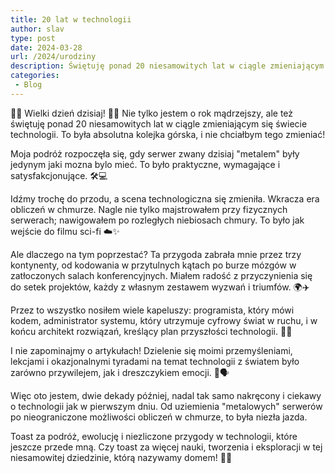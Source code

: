 ```yaml
---
title: 20 lat w technologii
author: slav
type: post
date: 2024-03-28
url: /2024/urodziny
description: Świętuję ponad 20 niesamowitych lat w ciągle zmieniającym się świecie technologii! Była to absolutna kolejka górska!
categories:
 - Blog
---
```


🎈🎉 Wielki dzień dzisiaj! 🎉🎈 Nie tylko jestem o rok mądrzejszy, ale też świętuję ponad 20 niesamowitych lat w ciągle zmieniającym się świecie technologii. To była absolutna kolejka górska, i nie chciałbym tego zmieniać!

Moja podróż rozpoczęła się, gdy serwer zwany dzisiaj "metalem" były jedynym jaki mozna bylo mieć. To było praktyczne, wymagające i satysfakcjonujące. 🛠️💻

Idźmy trochę do przodu, a scena technologiczna się zmieniła. Wkracza era obliczeń w chmurze. Nagle nie tylko majstrowałem przy fizycznych serwerach; nawigowałem po rozległych niebiosach chmury. To było jak wejście do filmu sci-fi ☁️✨

Ale dlaczego na tym poprzestać? Ta przygoda zabrała mnie przez trzy kontynenty, od kodowania w przytulnych kątach po burze mózgów w zatłoczonych salach konferencyjnych. Miałem radość z przyczynienia się do setek projektów, każdy z własnym zestawem wyzwań i triumfów. 🌍✈️

Przez to wszystko nosiłem wiele kapeluszy: programista, który mówi kodem, administrator systemu, który utrzymuje cyfrowy świat w ruchu, i w końcu architekt rozwiązań, kreślący plan przyszłości technologii. 🎩🔧

I nie zapominajmy o artykułach! Dzielenie się moimi przemyśleniami, lekcjami i okazjonalnymi tyradami na temat technologii z światem było zarówno przywilejem, jak i dreszczykiem emocji. 📝🗣️

Więc oto jestem, dwie dekady później, nadal tak samo nakręcony i ciekawy o technologii jak w pierwszym dniu. Od uziemienia "metalowych" serwerów po nieograniczone możliwości obliczeń w chmurze, to była niezła jazda.

Toast za podróż, ewolucję i niezliczone przygody w technologii, które jeszcze przede mną. Czy toast za więcej nauki, tworzenia i eksploracji w tej niesamowitej dziedzinie, którą nazywamy domem! 🥂🚀
